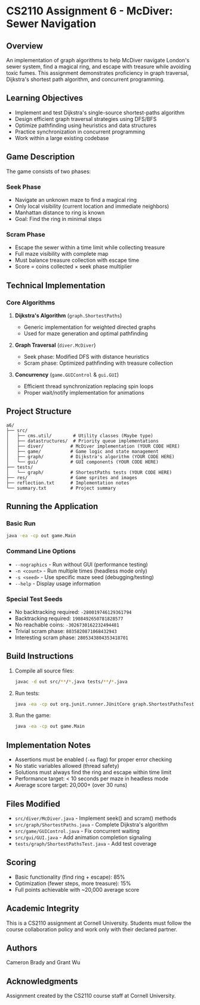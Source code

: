 # CS2110 Assignment 6 - McDiver: Sewer Navigation

## Overview
An implementation of graph algorithms to help McDiver navigate London's sewer system, find a magical ring, and escape with treasure while avoiding toxic fumes. This assignment demonstrates proficiency in graph traversal, Dijkstra's shortest path algorithm, and concurrent programming.

## Learning Objectives
- Implement and test Dijkstra's single-source shortest-paths algorithm
- Design efficient graph traversal strategies using DFS/BFS
- Optimize pathfinding using heuristics and data structures
- Practice synchronization in concurrent programming
- Work within a large existing codebase

## Game Description
The game consists of two phases:

### Seek Phase
- Navigate an unknown maze to find a magical ring
- Only local visibility (current location and immediate neighbors)
- Manhattan distance to ring is known
- Goal: Find the ring in minimal steps

### Scram Phase
- Escape the sewer within a time limit while collecting treasure
- Full maze visibility with complete map
- Must balance treasure collection with escape time
- Score = coins collected × seek phase multiplier

## Technical Implementation

### Core Algorithms
1. **Dijkstra's Algorithm** (`graph.ShortestPaths`)
    - Generic implementation for weighted directed graphs
    - Used for maze generation and optimal pathfinding

2. **Graph Traversal** (`diver.McDiver`)
    - Seek phase: Modified DFS with distance heuristics
    - Scram phase: Optimized pathfinding with treasure collection

3. **Concurrency** (`game.GUIControl` & `gui.GUI`)
    - Efficient thread synchronization replacing spin loops
    - Proper wait/notify implementation for animations

## Project Structure
```
a6/
├── src/
│   ├── cms.util/        # Utility classes (Maybe type)
│   ├── datastructures/  # Priority queue implementations
│   ├── diver/          # McDiver implementation (YOUR CODE HERE)
│   ├── game/           # Game logic and state management
│   ├── graph/          # Dijkstra's algorithm (YOUR CODE HERE)
│   └── gui/            # GUI components (YOUR CODE HERE)
├── tests/
│   └── graph/          # ShortestPaths tests (YOUR CODE HERE)
├── res/                # Game sprites and images
├── reflection.txt      # Implementation notes
└── summary.txt         # Project summary
```

## Running the Application

### Basic Run
```bash
java -ea -cp out game.Main
```

### Command Line Options
- `--nographics` - Run without GUI (performance testing)
- `-n <count>` - Run multiple times (headless mode only)
- `-s <seed>` - Use specific maze seed (debugging/testing)
- `--help` - Display usage information

### Special Test Seeds
- No backtracking required: `-280019746129361794`
- Backtracking required: `1908492650781828577`
- No reachable coins: `-3026730162232494481`
- Trivial scram phase: `8035820871068432943`
- Interesting scram phase: `2805343804353418701`

## Build Instructions
1. Compile all source files:
   ```bash
   javac -d out src/**/*.java tests/**/*.java
   ```

2. Run tests:
   ```bash
   java -ea -cp out org.junit.runner.JUnitCore graph.ShortestPathsTest
   ```

3. Run the game:
   ```bash
   java -ea -cp out game.Main
   ```

## Implementation Notes
- Assertions must be enabled (`-ea` flag) for proper error checking
- No static variables allowed (thread safety)
- Solutions must always find the ring and escape within time limit
- Performance target: < 10 seconds per maze in headless mode
- Average score target: 20,000+ (over 30 runs)

## Files Modified
- `src/diver/McDiver.java` - Implement seek() and scram() methods
- `src/graph/ShortestPaths.java` - Complete Dijkstra's algorithm
- `src/game/GUIControl.java` - Fix concurrent waiting
- `src/gui/GUI.java` - Add animation completion signaling
- `tests/graph/ShortestPathsTest.java` - Add test coverage

## Scoring
- Basic functionality (find ring + escape): 85%
- Optimization (fewer steps, more treasure): 15%
- Full points achievable with ~20,000 average score

## Academic Integrity
This is a CS2110 assignment at Cornell University. Students must follow the course collaboration policy and work only with their declared partner.

## Authors
Cameron Brady and Grant Wu

## Acknowledgments
Assignment created by the CS2110 course staff at Cornell University.